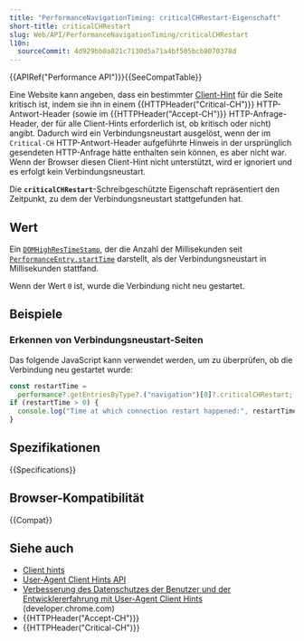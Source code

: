 ```yaml
---
title: "PerformanceNavigationTiming: criticalCHRestart-Eigenschaft"
short-title: criticalCHRestart
slug: Web/API/PerformanceNavigationTiming/criticalCHRestart
l10n:
  sourceCommit: 4d929bb0a021c7130d5a71a4bf505bcb8070378d
---
```


{{APIRef("Performance API")}}{{SeeCompatTable}}

Eine Website kann angeben, dass ein bestimmter [Client-Hint](/de/docs/Web/HTTP/Guides/Client_hints) für die Seite kritisch ist, indem sie ihn in einem {{HTTPHeader("Critical-CH")}} HTTP-Antwort-Header (sowie im {{HTTPHeader("Accept-CH")}} HTTP-Anfrage-Header, der für alle Client-Hints erforderlich ist, ob kritisch oder nicht) angibt. Dadurch wird ein Verbindungsneustart ausgelöst, wenn der im `Critical-CH` HTTP-Antwort-Header aufgeführte Hinweis in der ursprünglich gesendeten HTTP-Anfrage hätte enthalten sein können, es aber nicht war. Wenn der Browser diesen Client-Hint nicht unterstützt, wird er ignoriert und es erfolgt kein Verbindungsneustart.

Die **`criticalCHRestart`**-Schreibgeschützte Eigenschaft repräsentiert den Zeitpunkt, zu dem der Verbindungsneustart stattgefunden hat.

## Wert

Ein [`DOMHighResTimeStamp`](/de/docs/Web/API/DOMHighResTimeStamp), der die Anzahl der Millisekunden seit [`PerformanceEntry.startTime`](/de/docs/Web/API/PerformanceEntry/startTime) darstellt, als der Verbindungsneustart in Millisekunden stattfand.

Wenn der Wert `0` ist, wurde die Verbindung nicht neu gestartet.

## Beispiele

### Erkennen von Verbindungsneustart-Seiten

Das folgende JavaScript kann verwendet werden, um zu überprüfen, ob die Verbindung neu gestartet wurde:

```js
const restartTime =
  performance?.getEntriesByType?.("navigation")[0]?.criticalCHRestart;
if (restartTime > 0) {
  console.log("Time at which connection restart happened:", restartTime);
}
```

## Spezifikationen

{{Specifications}}

## Browser-Kompatibilität

{{Compat}}

## Siehe auch

- [Client hints](/de/docs/Web/HTTP/Guides/Client_hints)
- [User-Agent Client Hints API](/de/docs/Web/API/User-Agent_Client_Hints_API)
- [Verbesserung des Datenschutzes der Benutzer und der Entwicklererfahrung mit User-Agent Client Hints](https://developer.chrome.com/docs/privacy-security/user-agent-client-hints) (developer.chrome.com)
- {{HTTPHeader("Accept-CH")}}
- {{HTTPHeader("Critical-CH")}}
